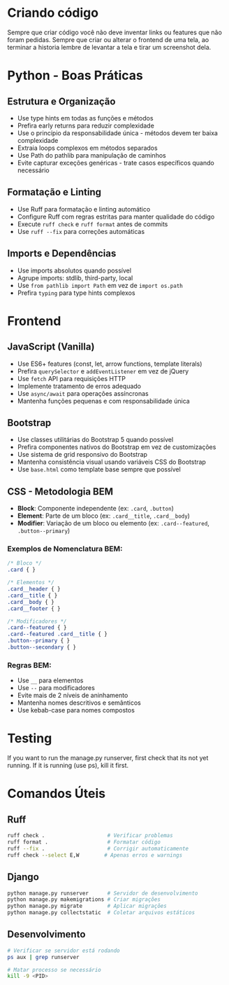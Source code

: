 # Criando código
Sempre que criar código você não deve inventar links ou features que não foram pedidas.
Sempre que criar ou alterar o frontend de uma tela, ao terminar a historia lembre de levantar a tela e tirar um screenshot dela.

# Python - Boas Práticas

## Estrutura e Organização
- Use type hints em todas as funções e métodos
- Prefira early returns para reduzir complexidade
- Use o princípio da responsabilidade única - métodos devem ter baixa complexidade
- Extraia loops complexos em métodos separados
- Use Path do pathlib para manipulação de caminhos
- Evite capturar exceções genéricas - trate casos específicos quando necessário

## Formatação e Linting
- Use Ruff para formatação e linting automático
- Configure Ruff com regras estritas para manter qualidade do código
- Execute `ruff check` e `ruff format` antes de commits
- Use `ruff --fix` para correções automáticas

## Imports e Dependências
- Use imports absolutos quando possível
- Agrupe imports: stdlib, third-party, local
- Use `from pathlib import Path` em vez de `import os.path`
- Prefira `typing` para type hints complexos

# Frontend

## JavaScript (Vanilla)
- Use ES6+ features (const, let, arrow functions, template literals)
- Prefira `querySelector` e `addEventListener` em vez de jQuery
- Use `fetch` API para requisições HTTP
- Implemente tratamento de erros adequado
- Use `async/await` para operações assíncronas
- Mantenha funções pequenas e com responsabilidade única

## Bootstrap
- Use classes utilitárias do Bootstrap 5 quando possível
- Prefira componentes nativos do Bootstrap em vez de customizações
- Use sistema de grid responsivo do Bootstrap
- Mantenha consistência visual usando variáveis CSS do Bootstrap
- Use `base.html` como template base sempre que possível

## CSS - Metodologia BEM
- **Block**: Componente independente (ex: `.card`, `.button`)
- **Element**: Parte de um bloco (ex: `.card__title`, `.card__body`)
- **Modifier**: Variação de um bloco ou elemento (ex: `.card--featured`, `.button--primary`)

### Exemplos de Nomenclatura BEM:
```css
/* Bloco */
.card { }

/* Elementos */
.card__header { }
.card__title { }
.card__body { }
.card__footer { }

/* Modificadores */
.card--featured { }
.card--featured .card__title { }
.button--primary { }
.button--secondary { }
```

### Regras BEM:
- Use `__` para elementos
- Use `--` para modificadores
- Evite mais de 2 níveis de aninhamento
- Mantenha nomes descritivos e semânticos
- Use kebab-case para nomes compostos

# Testing
If you want to run the manage.py runserver, first check that its not yet running. If it is running (use ps), kill it first.

# Comandos Úteis

## Ruff
```bash
ruff check .                    # Verificar problemas
ruff format .                   # Formatar código
ruff --fix .                    # Corrigir automaticamente
ruff check --select E,W        # Apenas erros e warnings
```

## Django
```bash
python manage.py runserver      # Servidor de desenvolvimento
python manage.py makemigrations # Criar migrações
python manage.py migrate        # Aplicar migrações
python manage.py collectstatic  # Coletar arquivos estáticos
```

## Desenvolvimento
```bash
# Verificar se servidor está rodando
ps aux | grep runserver

# Matar processo se necessário
kill -9 <PID>
```